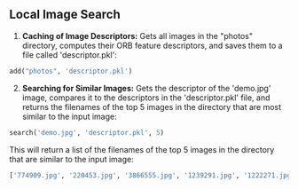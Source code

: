 ## Local Image Search

1. **Caching of Image Descriptors:** Gets all images in the "photos" directory, computes their ORB feature descriptors, and saves them to a file called 'descriptor.pkl':

```python
add("photos", 'descriptor.pkl')
```

2. **Searching for Similar Images:** Gets the descriptor of the 'demo.jpg' image, compares it to the descriptors in the 'descriptor.pkl' file, and returns the filenames of the top 5 images in the directory that are most similar to the input image:

```python
search('demo.jpg', 'descriptor.pkl', 5)
```
This will return a list of the filenames of the top 5 images in the directory that are similar to the input image:

```python
['774909.jpg', '220453.jpg', '3866555.jpg', '1239291.jpg', '1222271.jpg']
```
